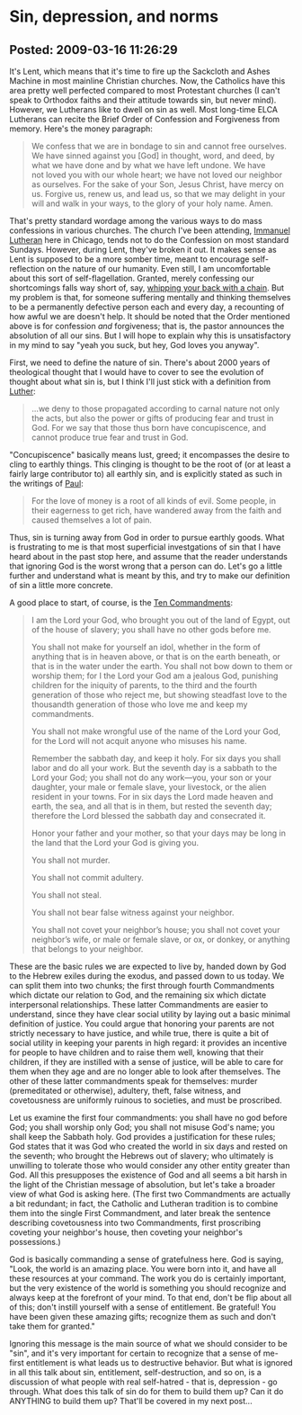 Sin, depression, and norms
===============

Posted: 2009-03-16 11:26:29
-------------------------

It's Lent, which means that it's time to fire up the Sackcloth and Ashes Machine in most mainline Christian churches. Now, the Catholics have this area pretty well perfected compared to most Protestant churches (I can't speak to Orthodox faiths and their attitude towards sin, but never mind). However, we Lutherans like to dwell on sin as well. Most long-time ELCA Lutherans can recite the Brief Order of Confession and Forgiveness from memory. Here's the money paragraph:
<blockquote>We confess that we are in bondage to sin and cannot free&#160;ourselves. We have sinned against you [God] in thought, word, and deed,&#160;by what we have done and by what we have left undone. We have not&#160;loved you with our whole heart; we have not loved our&#160;neighbor as ourselves. For&#160;the sake of your Son, Jesus Christ, have mercy on us. Forgive us,&#160;renew us, and lead us, so that we may delight in your will and walk&#160;in your ways, to the glory of your holy name. Amen.</blockquote>
That's pretty standard wordage among the various ways to do mass confessions in various churches. The church I've been attending, <a title="Immanuel Lutheran Church" href="http://www.churchonelmdale.org/Immanuel_Evangelical_Lutheran_Church/Welcome.html" target="_blank">Immanuel Lutheran</a> here in Chicago, tends not to do the Confession on most standard Sundays. However, during Lent, they've broken it out. It makes sense as Lent is supposed to be a more somber time, meant to encourage self-reflection on the nature of our humanity. Even still, I am uncomfortable about this sort of self-flagellation. Granted, merely confessing our shortcomings falls way short of, say, <a title="Day of Ashura" href="http://en.wikipedia.org/wiki/Day_of_Ashura" target="_blank">whipping your back with a chain</a>. But my problem is that, for someone suffering mentally and thinking themselves to be a permanently defective person each and every day, a recounting of how awful we are doesn't help. It should be noted that the Order mentioned above is for confession <em>and</em> forgiveness; that is, the pastor announces the absolution of all our sins. But I will hope to explain why this is unsatisfactory in my mind to say "yeah you suck, but hey, God loves you anyway".

First, we need to define the nature of sin. There's about 2000 years of theological thought that I would have to cover to see the evolution of thought about what sin is, but I think I'll just stick with a definition from <a title="Apology of the Augsburg Confession" href="http://www.bookofconcord.org/defense_2_originalsin.php" target="_blank">Luther</a>:
<blockquote>...we deny to those propagated according to carnal nature not only the acts, but also the power or gifts of producing fear and trust in God. For we say that those thus born have concupiscence, and cannot produce true fear and trust in God.</blockquote>
"Concupiscence" basically means lust, greed; it encompasses the desire to cling to earthly things. This clinging is thought to be the root of (or at least a fairly large contributor to) all earthly sin, and is explicitly stated as such in the writings of <a title="1 Timothy 6:10" href="http://bible.cc/1_timothy/6-10.htm" target="_blank">Paul</a>:
<blockquote>For the love of money is a root of all kinds of evil. Some people, in their eagerness to get rich, have wandered away from the faith and caused themselves a lot of pain.</blockquote>
Thus, sin is turning away from God in order to pursue earthly goods. What is frustrating to me is that most superficial investgations of sin that I have heard about in the past stop here, and assume that the reader understands that ignoring God is the worst wrong that a person can do. Let's go a little further and understand what is meant by this, and try to make our definition of sin a little more concrete.

A good place to start, of course, is the <a title="Exodus 20:2-17" href="http://bible.oremus.org/?passage=exodus+20:2-20:17&amp;version=nrsvae" target="_blank">Ten Commandments</a>:
<blockquote>I am the Lord your God, who brought you out of the land of Egypt, out of the house of slavery; you shall have no other gods before me.

You shall not make for yourself an idol, whether in the form of anything that is in heaven above, or that is on the earth beneath, or that is in the water under the earth. You shall not bow down to them or worship them; for I the Lord your God am a jealous God, punishing children for the iniquity of parents, to the third and the fourth generation of those who reject me, but showing steadfast love to the thousandth generation of those who love me and keep my commandments.

You shall not make wrongful use of the name of the Lord your God, for the Lord will not acquit anyone who misuses his name.

Remember the sabbath day, and keep it holy. For six days you shall labor and do all your work. But the seventh day is a sabbath to the Lord your God; you shall not do any work&#8212;you, your son or your daughter, your male or female slave, your livestock, or the alien resident in your towns. For in six days the Lord made heaven and earth, the sea, and all that is in them, but rested the seventh day; therefore the Lord blessed the sabbath day and consecrated it.

Honor your father and your mother, so that your days may be long in the land that the Lord your God is giving you.

You shall not murder.

You shall not commit adultery.

You shall not steal.

You shall not bear false witness against your neighbor.

You shall not covet your neighbor&#8217;s house; you shall not covet your neighbor&#8217;s wife, or male or female slave, or ox, or donkey, or anything that belongs to your neighbor.</blockquote>
These are the basic rules we are expected to live by, handed down by God to the Hebrew exiles during the exodus, and passed down to us today. We can split them into two chunks; the first through fourth Commandments which dictate our relation to God, and the remaining six which dictate interpersonal relationships. These latter Commandments are easier to understand, since they have clear social utility by laying out a basic minimal definition of justice. You could argue that honoring your parents are not strictly necessary to have justice, and while true, there is quite a bit of social utility in keeping your parents in high regard: it provides an incentive for people to have children and to raise them well, knowing that their children, if they are instilled with a sense of justice, will be able to care for them when they age and are no longer able to look after themselves. The other of these latter commandments speak for themselves: murder (premeditated or otherwise), adultery, theft, false witness, and covetousness are uniformly ruinous to societies, and must be proscribed.

Let us examine the first four commandments: you shall have no god before God; you shall worship only God; you shall not misuse God's name; you shall keep the Sabbath holy. God provides a justification for these rules; God states that it was God who created the world in six days and rested on the seventh; who brought the Hebrews out of slavery; who ultimately is unwilling to tolerate those who would consider any other entity greater than God. All this presupposes the existence of God and all seems a bit harsh in the light of the Christian message of absolution, but let's take a broader view of what God is asking here. (The first two Commandments are actually a bit redundant; in fact, the Catholic and Lutheran tradition is to combine them into the single First Commandment, and later break the sentence describing covetousness into two Commandments, first proscribing coveting your neighbor's house, then coveting your neighbor's possessions.)

God is basically commanding a sense of gratefulness here. God is saying, "Look, the world is an amazing place. You were born into it, and have all these resources at your command. The work you do is certainly important, but the very existence of the world is something you should recognize and always keep at the forefront of your mind. To that end, don't be flip about all of this; don't instill yourself with a sense of entitlement. Be grateful! You have been given these amazing gifts; recognize them as such and don't take them for granted."

Ignoring this message is the main source of what we should consider to be "sin", and it's very important for certain to recognize that a sense of me-first entitlement is what leads us to destructive behavior. But what is ignored in all this talk about sin, entitlement, self-destruction, and so on, is a discussion of what people with real self-hatred - that is, depression - go through. What does this talk of sin do for them to build them up? Can it do ANYTHING to build them up? That'll be covered in my next post...

